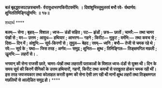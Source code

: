 **बलं बृहद्ध्वजपटछत्रचामरै-** **र्वरायुधाभरणकिरीटवर्मभि: ।** **दिवांशुभिस्तुमुलरवं बभौ रवे-** **र्यथार्णव: क्षुभिततिमिङ्गिलोॢमभि: ॥ १७॥** 

शब्दार्थ **** 

**बलम्—** **सेना** **; बृहत्—** **विशाल** **; ध्वज—** **डंडों सहित** **; पट—** **झंडों** **; छत्र—** **छातों** **; चामरै:—** **तथा चामर पंखों से** **; वर—** **उत्तम** **;** **आयुध—** **हथियार** **; आभरण—** **गहने** **; किरीट—** **मुकुट** **; वर्मभि:—** **तथा कवच से** **; दिवा—** **दिन में** **; अंशुभि:—** **सूर्य-किरणों से** **;** **तुमुल—** **बेहद** **; रवम्—** **ध्वनि** **; बभौ—** **तेजी से चमक रहे थे** **; रवे:—** **सूर्य के** **; यथा—** **जिस तरह** **; अर्णव:—** **समुद्र** **; क्षुभित—** **क्षुब्ध** **; तिमिङ्गिल—** **तिङ्क्षमगिल मछली** **; ऊॢमभि:—** **लहरों से।** **.** 

**भगवान् की सेना राजसी छाते, चामर-पंखों तथा लहराती पताकाओं के विशाल ध्वज-दंडों** **से युक्त थी। दिन के समय सूर्य की किरणें सैनिकों के उत्तम हथियारों, गहनों, किरीट तथा** **कवचों से परावॢतत होकर चमक रही थीं। इस तरह जयजयकार तथा कोलाहल करती कृष्ण** **की सेना ऐसी लग रही थी मानों क्षुब्ध लहरों तथा तिङ्क्षमगल मछलियों से आलोडि़त समुद्र हो।** **** 